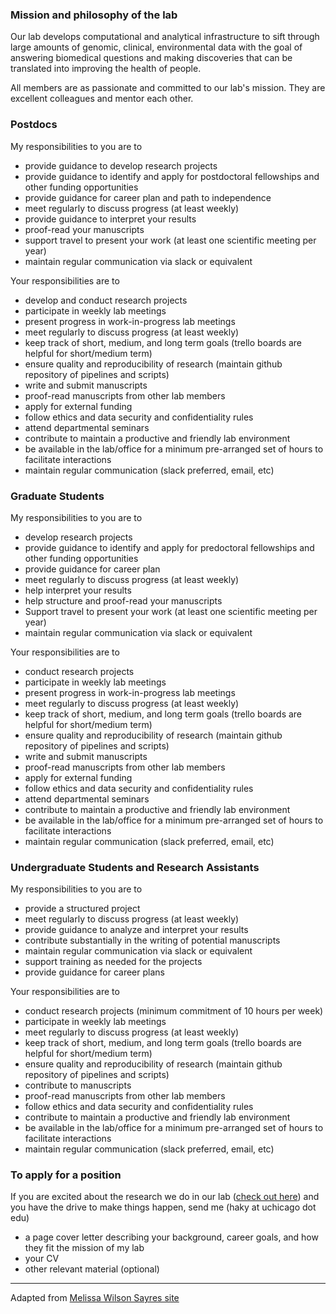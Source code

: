 ### Mission and philosophy of the lab

Our lab develops computational and analytical infrastructure to sift through large amounts of genomic, clinical, environmental data with the goal of answering biomedical questions and making discoveries that can be translated into improving the health of people.

All members are as passionate and committed to our lab's mission. They are excellent colleagues and mentor each other.

### Postdocs

My responsibilities to you are to

- provide guidance to develop research projects
- provide guidance to identify and apply for postdoctoral fellowships and other funding opportunities
- provide guidance for career plan and path to independence
- meet regularly to discuss progress (at least weekly)
- provide guidance to interpret your results
- proof-read your manuscripts
- support travel to present your work (at least one scientific meeting per year)
- maintain regular communication via slack or equivalent

Your responsibilities are to

- develop and conduct research projects
- participate in weekly lab meetings
- present progress in work-in-progress lab meetings
- meet regularly to discuss progress (at least weekly)
- keep track of short, medium, and long term goals (trello boards are helpful for short/medium term)
- ensure quality and reproducibility of research (maintain github repository of pipelines and scripts)
- write and submit manuscripts
- proof-read manuscripts from other lab members
- apply for external funding
- follow ethics and data security and confidentiality rules
- attend departmental seminars
- contribute to maintain a productive and friendly lab environment
- be available in the lab/office for a minimum pre-arranged set of hours to facilitate interactions
- maintain regular communication (slack preferred, email, etc)

### Graduate Students

My responsibilities to you are to

- develop research projects
- provide guidance to identify and apply for predoctoral fellowships and other funding opportunities
- provide guidance for career plan
- meet regularly to discuss progress (at least weekly)
- help interpret your results
- help structure and proof-read your manuscripts
- Support travel to present your work (at least one scientific meeting per year)
- maintain regular communication via slack or equivalent

Your responsibilities are to

- conduct research projects
- participate in weekly lab meetings
- present progress in work-in-progress lab meetings
- meet regularly to discuss progress (at least weekly)
- keep track of short, medium, and long term goals (trello boards are helpful for short/medium term)
- ensure quality and reproducibility of research (maintain github repository of pipelines and scripts)
- write and submit manuscripts
- proof-read manuscripts from other lab members
- apply for external funding
- follow ethics and data security and confidentiality rules
- attend departmental seminars
- contribute to maintain a productive and friendly lab environment
- be available in the lab/office for a minimum pre-arranged set of hours to facilitate interactions
- maintain regular communication (slack preferred, email, etc)

### Undergraduate Students and Research Assistants

My responsibilities to you are to

- provide a structured project
- meet regularly to discuss progress (at least weekly)
- provide guidance to analyze and interpret your results
- contribute substantially in the writing of potential manuscripts
- maintain regular communication via slack or equivalent
- support training as needed for the projects
- provide guidance for career plans

Your responsibilities are to

- conduct research projects (minimum commitment of 10 hours per week)
- participate in weekly lab meetings
- meet regularly to discuss progress (at least weekly)
- keep track of short, medium, and long term goals (trello boards are helpful for short/medium term)
- ensure quality and reproducibility of research (maintain github repository of pipelines and scripts)
- contribute to manuscripts
- proof-read manuscripts from other lab members
- follow ethics and data security and confidentiality rules
- contribute to maintain a productive and friendly lab environment
- be available in the lab/office for a minimum pre-arranged set of hours to facilitate interactions
- maintain regular communication (slack preferred, email, etc)

### To apply for a position
If you are excited about the research we do in our lab ([check out here](https://imlab.uchicago.edu)) and you have the drive to make things happen, send me (haky at uchicago dot edu)
- a page cover letter describing your background, career goals, and how they fit the mission of my lab
- your CV
- other relevant material (optional)

----
Adapted from [Melissa Wilson Sayres site](https://sites.google.com/site/mwilsonsayres/lab/expectations)
